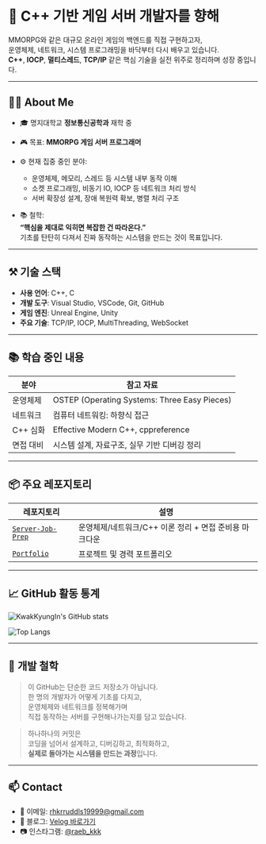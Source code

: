 # 🧠 C++ 기반 게임 서버 개발자를 향해

MMORPG와 같은 대규모 온라인 게임의 백엔드를 직접 구현하고자,  
운영체제, 네트워크, 시스템 프로그래밍을 바닥부터 다시 배우고 있습니다.  
**C++**, **IOCP**, **멀티스레드**, **TCP/IP** 같은 핵심 기술을 실전 위주로 정리하며 성장 중입니다.

---

## 👨‍💻 About Me

- 🎓 명지대학교 **정보통신공학과** 재학 중  
- 🎮 목표: **MMORPG 게임 서버 프로그래머**
- ⚙️ 현재 집중 중인 분야:
  - 운영체제, 메모리, 스레드 등 시스템 내부 동작 이해
  - 소켓 프로그래밍, 비동기 IO, IOCP 등 네트워크 처리 방식
  - 서버 확장성 설계, 장애 복원력 확보, 병렬 처리 구조

- 📚 철학:  
  **“핵심을 제대로 익히면 복잡한 건 따라온다.”**  
  기초를 탄탄히 다져서 진짜 동작하는 시스템을 만드는 것이 목표입니다.

---

## ⚒️ 기술 스택

- **사용 언어**: C++, C
- **개발 도구**: Visual Studio, VSCode, Git, GitHub  
- **게임 엔진**: Unreal Engine, Unity  
- **주요 기술**: TCP/IP, IOCP, MultiThreading, WebSocket

---

## 📚 학습 중인 내용

| 분야 | 참고 자료 |
|------|------------|
| 운영체제 | OSTEP (Operating Systems: Three Easy Pieces) |
| 네트워크 | 컴퓨터 네트워킹: 하향식 접근 |
| C++ 심화 | Effective Modern C++, cppreference |
| 면접 대비 | 시스템 설계, 자료구조, 실무 기반 디버깅 정리

---

## 📦 주요 레포지토리

| 레포지토리 | 설명 |
|------------|------|
| [`Server-Job-Prep`](https://github.com/KwakKyungIn/Server-Job-Prep) | 운영체제/네트워크/C++ 이론 정리 + 면접 준비용 마크다운 |
| [`Portfolio`]([https://github.com/KwakKyungIn/IOCP-GameServer](https://github.com/KwakKyungIn/portfolio-kwak)) | 프로젝트 및 경력 포트폴리오 |

---

## 📈 GitHub 활동 통계

![KwakKyungIn's GitHub stats](https://github-readme-stats.vercel.app/api?username=KwakKyungIn&show_icons=true&theme=default&hide_title=false&hide_rank=false)

![Top Langs](https://github-readme-stats.vercel.app/api/top-langs/?username=KwakKyungIn&layout=compact&theme=default)

---

## 🧭 개발 철학

> 이 GitHub는 단순한 코드 저장소가 아닙니다.  
> 한 명의 개발자가 어떻게 기초를 다지고,  
> 운영체제와 네트워크를 정복해가며  
> 직접 동작하는 서버를 구현해나가는지를 담고 있습니다.

> 하나하나의 커밋은  
> 코딩을 넘어서 설계하고, 디버깅하고, 최적화하고,  
> **실제로 돌아가는 시스템을 만드는 과정**입니다.

---

## 📫 Contact

- 📧 이메일: rhkrruddls19999@gmail.com  
- 📝 블로그: [Velog 바로가기](https://velog.io/@b_mule/posts)  
- 📷 인스타그램: [@raeb_kkk](https://www.instagram.com/raeb_kkk)
